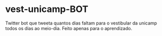 # vest-unicamp-BOT
Twitter bot que tweeta quantos dias faltam para o vestibular da unicamp todos os dias ao meio-dia. Feito apenas para o aprendizado.
